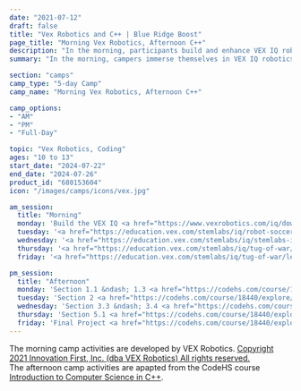 ```yaml
---
date: "2021-07-12"
draft: false
title: "Vex Robotics and C++ | Blue Ridge Boost"
page_title: "Morning Vex Robotics, Afternoon C++"
description: "In the morning, participants build and enhance VEX IQ robots, engaging in exciting competitions like Robot Soccer and Tug of War while developing technical skills, teamwork, and communication abilities. In the afternoon, campers table a challenging curriculum where young coders explore complex concepts like data structures and algorithms through real-world projects, guided by expert instructors to enhance their programming skills and problem-solving abilities."
summary: "In the morning, campers immerse themselves in VEX IQ robotics, building and enhancing robots for exciting challenges like Robot Soccer and Tug of War. Campers explore mechanical concepts and engage in collaborative strategy sessions, honing their technical skills. The program emphasizes teamwork and communication, providing a well-rounded experience that prepares participants for future success in various fields.<br>In the afternoon, young coders dive into a challenging curriculum that explores complex programming concepts such as data structures and algorithms. Through real-world projects, participants gain hands-on experience in applying these advanced topics. Expert instructors guide students throughout the camp, helping them enhance their programming skills and strengthen their problem-solving abilities."

section: "camps"
camp_type: "5-day Camp"
camp_name: "Morning Vex Robotics, Afternoon C++"

camp_options: 
- "AM"
- "PM"
- "Full-Day"

topic: "Vex Robotics, Coding"
ages: "10 to 13"
start_date: "2024-07-22"
end_date: "2024-07-26"
product_id: "680153604"
icon: "/images/camps/icons/vex.jpg"

am_session:
  title: "Morning"
  monday: 'Build the VEX IQ <a href="https://www.vexrobotics.com/iq/downloads/build-instructions">Simple Clawbot</a>.<br> <a href="https://content.vexrobotics.com/assets/education/stem-labs/docs/iq/Activities/IQ%20Activity%20-%20Navigate%20the%20Maze%20with%20Driver%20Control.pdf">Navigate the Maze with Driver Control</a>'
  tuesday: '<a href="https://education.vex.com/stemlabs/iq/robot-soccer/lesson-2-manipulators/introduction">Robot Soccer Lesson 2: Manipulators</a>. <br> <a href="https://education.vex.com/stemlabs/iq/robot-soccer/lesson-2-manipulators/introduction">Robot Soccer Competition</a>.'
  wednesday: '<a href="https://education.vex.com/stemlabs/iq/stemlabs-iq/mad-box/the-completed-look-of-the-build">M.A.D. Box STEM Lab</a>. <br> Build the <a href="https://content.vexrobotics.com/stem-labs/iq/builds/basebot/iq-2nd-gen-basebot-rev12.pdf">BaseBot</a> and <a href="https://education.vex.com/stemlabs/iq/tug-of-war/lesson-2-pulling-objects-with-the-basebot/introduction">Tug of War Lesson 2: Pulling Objects with the BaseBot</a>'
  thursday: '<a href="https://education.vex.com/stemlabs/iq/tug-of-war/lesson-3-using-a-gear-train/introduction">Tug of War Lesson 3: Using a Gear Train</a>. <br> <a href="https://education.vex.com/stemlabs/iq/tug-of-war/lesson-4-adding-mass/introduction">Tug of War Lesson 4: Adding Mass</a>'
  friday: '<a href="https://education.vex.com/stemlabs/iq/tug-of-war/lesson-5-tug-of-war-competition/compete-0">Tug of War Lesson 5: Tug of War Competition</a>. <br> <a href="https://www.vexrobotics.com/iq/downloads/build-instructions">Robot Deconstruction</a>'

pm_session:
  title: "Afternoon"
  monday: 'Section 1.1 &ndash; 1.3 <a href="https://codehs.com/course/18440/explore/module/25452?lang=en"> Programming Basics</a>. <br>Section 1.4 &ndash; 1.5 <a href="https://codehs.com/course/18440/explore/module/25452?lang=en">User Input and Math Functions</a>'
  tuesday: 'Section 2 <a href="https://codehs.com/course/18440/explore/module/25453?lang=en">College Calculator Project</a>. <br>Section 3.1 &ndash; 3.2 <a href="https://codehs.com/course/18440/explore/module/25454?lang=en">Program Control</a>'
  wednesday: 'Section 3.3 &ndash; 3.4 <a href="https://codehs.com/course/18440/explore/module/25454?lang=en">Loops</a>. <br>Section 4 <a href="https://codehs.com/course/18440/explore/module/25996?lang=en">Algebra Test Project</a>'
  thursday: 'Section 5.1 <a href="https://codehs.com/course/18440/explore/module/25455?lang=en">Functions</a>. <br>Section 5.2 &ndash; 5.3 <a href="https://codehs.com/course/18440/explore/module/25455?lang=en">Functions Continued</a>'
  friday: 'Final Project <a href="https://codehs.com/course/18440/explore/module/26326/lesson/8086342?lang=en">The Game of Nim</a>'
---
```


<div class="container">
The morning camp activities are developed by VEX Robotics. <a href="https://www.vexrobotics.com/copyright-notice">Copyright 2021 Innovation First, Inc. (dba VEX Robotics) All rights reserved.</a><br>
The afternoon camp activities are apapted from the CodeHS course <a href="https://codehs.com/course/intro_cpp/overview">Introduction to Computer Science in C++</a>. 
</div>